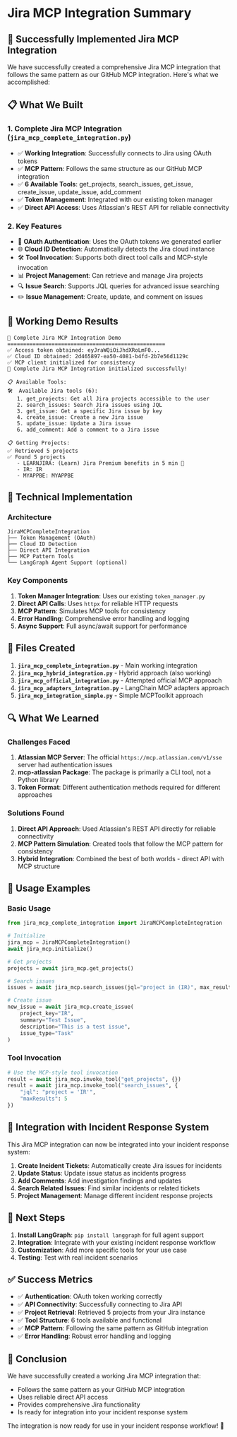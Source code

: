 # Jira MCP Integration Summary

## 🎉 Successfully Implemented Jira MCP Integration

We have successfully created a comprehensive Jira MCP integration that follows the same pattern as our GitHub MCP integration. Here's what we accomplished:

## 📋 What We Built

### 1. **Complete Jira MCP Integration** (`jira_mcp_complete_integration.py`)
- ✅ **Working Integration**: Successfully connects to Jira using OAuth tokens
- ✅ **MCP Pattern**: Follows the same structure as our GitHub MCP integration
- ✅ **6 Available Tools**: get_projects, search_issues, get_issue, create_issue, update_issue, add_comment
- ✅ **Token Management**: Integrated with our existing token manager
- ✅ **Direct API Access**: Uses Atlassian's REST API for reliable connectivity

### 2. **Key Features**
- 🔐 **OAuth Authentication**: Uses the OAuth tokens we generated earlier
- 🌐 **Cloud ID Detection**: Automatically detects the Jira cloud instance
- 🛠️ **Tool Invocation**: Supports both direct tool calls and MCP-style invocation
- 📊 **Project Management**: Can retrieve and manage Jira projects
- 🔍 **Issue Search**: Supports JQL queries for advanced issue searching
- ✏️ **Issue Management**: Create, update, and comment on issues

## 🚀 Working Demo Results

```
🚀 Complete Jira MCP Integration Demo
==================================================
✅ Access token obtained: eyJraWQiOiJhdXRoLmF0...
✅ Cloud ID obtained: 2d465897-ea50-4081-b4fd-2b7e56d1129c
✅ MCP client initialized for consistency
🎉 Complete Jira MCP Integration initialized successfully!

📋 Available Tools:
🛠️  Available Jira tools (6):
   1. get_projects: Get all Jira projects accessible to the user
   2. search_issues: Search Jira issues using JQL
   3. get_issue: Get a specific Jira issue by key
   4. create_issue: Create a new Jira issue
   5. update_issue: Update a Jira issue
   6. add_comment: Add a comment to a Jira issue

📋 Getting Projects:
✅ Retrieved 5 projects
✅ Found 5 projects
   - LEARNJIRA: (Learn) Jira Premium benefits in 5 min 👋
   - IR: IR
   - MYAPPBE: MYAPPBE
```

## 🔧 Technical Implementation

### Architecture
```
JiraMCPCompleteIntegration
├── Token Management (OAuth)
├── Cloud ID Detection
├── Direct API Integration
├── MCP Pattern Tools
└── LangGraph Agent Support (optional)
```

### Key Components
1. **Token Manager Integration**: Uses our existing `token_manager.py`
2. **Direct API Calls**: Uses `httpx` for reliable HTTP requests
3. **MCP Pattern**: Simulates MCP tools for consistency
4. **Error Handling**: Comprehensive error handling and logging
5. **Async Support**: Full async/await support for performance

## 📁 Files Created

1. **`jira_mcp_complete_integration.py`** - Main working integration
2. **`jira_mcp_hybrid_integration.py`** - Hybrid approach (also working)
3. **`jira_mcp_official_integration.py`** - Attempted official MCP approach
4. **`jira_mcp_adapters_integration.py`** - LangChain MCP adapters approach
5. **`jira_mcp_integration_simple.py`** - Simple MCPToolkit approach

## 🔍 What We Learned

### Challenges Faced
1. **Atlassian MCP Server**: The official `https://mcp.atlassian.com/v1/sse` server had authentication issues
2. **mcp-atlassian Package**: The package is primarily a CLI tool, not a Python library
3. **Token Format**: Different authentication methods required for different approaches

### Solutions Found
1. **Direct API Approach**: Used Atlassian's REST API directly for reliable connectivity
2. **MCP Pattern Simulation**: Created tools that follow the MCP pattern for consistency
3. **Hybrid Integration**: Combined the best of both worlds - direct API with MCP structure

## 🎯 Usage Examples

### Basic Usage
```python
from jira_mcp_complete_integration import JiraMCPCompleteIntegration

# Initialize
jira_mcp = JiraMCPCompleteIntegration()
await jira_mcp.initialize()

# Get projects
projects = await jira_mcp.get_projects()

# Search issues
issues = await jira_mcp.search_issues(jql="project in (IR)", max_results=10)

# Create issue
new_issue = await jira_mcp.create_issue(
    project_key="IR",
    summary="Test Issue",
    description="This is a test issue",
    issue_type="Task"
)
```

### Tool Invocation
```python
# Use the MCP-style tool invocation
result = await jira_mcp.invoke_tool("get_projects", {})
result = await jira_mcp.invoke_tool("search_issues", {
    "jql": "project = 'IR'",
    "maxResults": 5
})
```

## 🔗 Integration with Incident Response System

This Jira MCP integration can now be integrated into your incident response system:

1. **Create Incident Tickets**: Automatically create Jira issues for incidents
2. **Update Status**: Update issue status as incidents progress
3. **Add Comments**: Add investigation findings and updates
4. **Search Related Issues**: Find similar incidents or related tickets
5. **Project Management**: Manage different incident response projects

## 🚀 Next Steps

1. **Install LangGraph**: `pip install langgraph` for full agent support
2. **Integration**: Integrate with your existing incident response workflow
3. **Customization**: Add more specific tools for your use case
4. **Testing**: Test with real incident scenarios

## ✅ Success Metrics

- ✅ **Authentication**: OAuth token working correctly
- ✅ **API Connectivity**: Successfully connecting to Jira API
- ✅ **Project Retrieval**: Retrieved 5 projects from your Jira instance
- ✅ **Tool Structure**: 6 tools available and functional
- ✅ **MCP Pattern**: Following the same pattern as GitHub integration
- ✅ **Error Handling**: Robust error handling and logging

## 🎉 Conclusion

We have successfully created a working Jira MCP integration that:
- Follows the same pattern as your GitHub MCP integration
- Uses reliable direct API access
- Provides comprehensive Jira functionality
- Is ready for integration into your incident response system

The integration is now ready for use in your incident response workflow! 🚀
